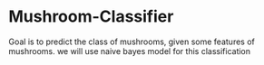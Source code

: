 # Mushroom-Classifier
Goal is to predict the class of mushrooms, given some features of mushrooms. we will use naive bayes model for this classification
